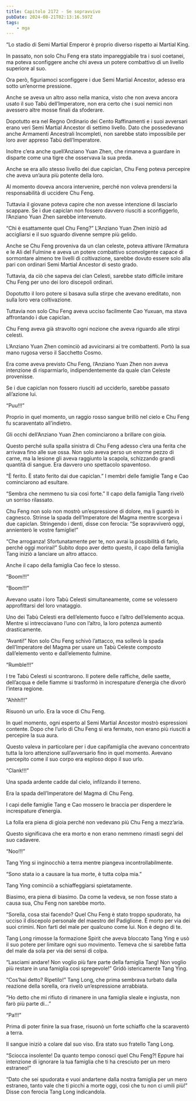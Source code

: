 ```yaml
---
title: Capitolo 2172 - Se sopravvivo
pubDate: 2024-08-21T02:13:16.597Z
tags:
    - mga
---
```





“Lo stadio di Semi Martial Emperor è proprio diverso rispetto ai Martial King.


In passato, non solo Chu Feng era stato impareggiabile tra i suoi coetanei, ma poteva sconfiggere anche chi aveva un potere combattivo di un livello superiore al suo.


Ora però, figuriamoci sconfiggere i due Semi Martial Ancestor, adesso era sotto un’enorme pressione.


Anche se aveva un altro asso nella manica, visto che non aveva ancora usato il suo Tabù dell’Imperatore, non era certo che i suoi nemici non avessero altre mosse finali da sfoderare.


Dopotutto era nel Regno Ordinario dei Cento Raffinamenti e i suoi avversari erano veri Semi Martial Ancestor di settimo livello. Dato che possedevano anche Armamenti Ancestrali Incompleti, non sarebbe stato impossibile per loro aver appreso Tabù dell’Imperatore.


Inoltre c’era anche quell’Anziano Yuan Zhen, che rimaneva a guardare in disparte come una tigre che osservava la sua preda.


Anche se era allo stesso livello dei due capiclan, Chu Feng poteva percepire che aveva un’aura più potente della loro.


Al momento doveva ancora intervenire, perché non voleva prendersi la responsabilità di uccidere Chu Feng.


Tuttavia il giovane poteva capire che non avesse intenzione di lasciarlo scappare. Se i due capiclan non fossero davvero riusciti a sconfiggerlo, l’Anziano Yuan Zhen sarebbe intervenuto.


“Chi è esattamente quel Chu Feng?” L’Anziano Yuan Zhen iniziò ad accigliarsi e il suo sguardo divenne sempre più gelido.

Anche se Chu Feng proveniva da un clan celeste, poteva attivare l’Armatura e le Ali del Fulmine e aveva un potere combattivo sconvolgente capace di sormontare almeno tre livelli di coltivazione, sarebbe dovuto essere solo alla pari con ordinari Semi Martial Ancestor di sesto grado.


Tuttavia, da ciò che sapeva dei clan Celesti, sarebbe stato difficile imitare Chu Feng per uno dei loro discepoli ordinari.


Dopotutto il loro potere si basava sulla stirpe che avevano ereditato, non sulla loro vera coltivazione.


Tuttavia non solo Chu Feng aveva ucciso facilmente Cao Yuxuan, ma stava affrontando i due capiclan.


Chu Feng aveva già stravolto ogni nozione che aveva riguardo alle stirpi celesti.


L’Anziano Yuan Zhen cominciò ad avvicinarsi ai tre combattenti. Portò la sua mano rugosa verso il Sacchetto Cosmo.


Era come aveva previsto Chu Feng, l’Anziano Yuan Zhen non aveva intenzione di risparmiarlo, indipendentemente da quale clan Celeste provenisse.

Se i due capiclan non fossero riusciti ad ucciderlo, sarebbe passato all’azione lui.


“Puu!!!”


Proprio in quel momento, un raggio rosso sangue brillò nel cielo e Chu Feng fu scaraventato all’indietro.


Gli occhi dell’Anziano Yuan Zhen cominciarono a brillare con gioia.


Questo perché sulla spalla sinistra di Chu Feng adesso c’era una ferita che arrivava fino alle sue ossa. Non solo aveva perso un enorme pezzo di carne, ma la lesione gli aveva raggiunto la scapola, schizzando grandi quantità di sangue. Era davvero uno spettacolo spaventoso.


“È ferito. È stato ferito dai due capiclan.” I membri delle famiglie Tang e Cao cominciarono ad esultare.

“Sembra che nemmeno tu sia così forte.” Il capo della famiglia Tang rivelò un sorriso rilassato.


Chu Feng non solo non mostrò un’espressione di dolore, ma li guardò in cagnesco. Strinse la spada dell’Imperatore del Magma mentre scorgeva i due capiclan. Stringendo i denti, disse con ferocia: “Se sopravviverò oggi, annienterò le vostre famiglie!”


“Che arroganza! Sfortunatamente per te, non avrai la possibilità di farlo, perché oggi morirai!” Subito dopo aver detto questo, il capo della famiglia Tang iniziò a lanciare un altro attacco.


Anche il capo della famiglia Cao fece lo stesso.


“Boom!!!”


“Boom!!!”


Avevano usato i loro Tabù Celesti simultaneamente, come se volessero approfittarsi del loro vnataggio.


Uno dei Tabù Celesti era dell’elemento fuoco e l’altro dell’elemento acqua. Mentre si intrecciavano l’uno con l’altro, la loro potenza aumentò drasticamente.

“Avanti!” Non solo Chu Feng schivò l’attacco, ma sollevò la spada dell’Imperatore del Magma per usare un Tabù Celeste composto dall’elemento vento e dall’elemento fulmine.


“Rumble!!!”


I tre Tabù Celesti si scontrarono. Il potere delle raffiche, delle saette, dell’acqua e delle fiamme si trasformò in increspature d’energia che divorò l’intera regione.

“Ahhh!!!”


Risuonò un urlo. Era la voce di Chu Feng.


In quel momento, ogni esperto al Semi Martial Ancestor mostrò espressioni contente. Dopo che l’urlo di Chu Feng si era fermato, non erano più riusciti a percepire la sua aura.


Questo valeva in particolare per i due capifamiglia che avevano concentrato tutta la loro attenzione sull’avversario fino in quel momento. Avevano percepito come il suo corpo era esploso dopo il suo urlo.


“Clank!!!”


Una spada ardente cadde dal cielo, infilzando il terreno.


Era la spada dell’Imperatore del Magma di Chu Feng.


I capi delle famiglie Tang e Cao mossero le braccia per disperdere le increspature d’energia.

La folla era piena di gioia perché non vedevano più Chu Feng a mezz’aria.


Questo significava che era morto e non erano nemmeno rimasti segni del suo cadavere.

“Noo!!!”


Tang Ying si inginocchiò a terra mentre piangeva incontrollabilmente.


“Sono stata io a causare la tua morte, è tutta colpa mia.”


Tang Ying cominciò a schiaffeggiarsi spietatamente.


Biasimo, era piena di biasimo. Da come la vedeva, se non fosse stato a causa sua, Chu Feng non sarebbe morto.

“Sorella, cosa stai facendo? Quel Chu Feng è stato troppo spudorato, ha ucciso il discepolo personale del maestro del Padiglione. È morto per via dei suoi crimini. Non farti del male per qualcuno come lui. Non è degno di te.


Tang Long rimosse la formazione Spirit che aveva bloccato Tang Ying e usò il suo potere per limitare ogni suo movimento. Temeva che si sarebbe fatta del male da sola per via dei sensi di colpa.

“Lasciami andare! Non voglio più fare parte della famiglia Tang! Non voglio più restare in una famiglia così spregevole!” Gridò istericamente Tang Ying.


“Cos’hai detto? Ripetilo!” Tang Long, che prima sembrava turbato dalla reazione della sorella, ora rivelò un’espressione arrabbiata.


“Ho detto che mi rifiuto di rimanere in una famiglia sleale e ingiusta, non farò più parte di…”


“Pa!!!”


Prima di poter finire la sua frase, risuonò un forte schiaffo che la scaraventò a terra.


Il sangue iniziò a colare dal suo viso. Era stato suo fratello Tang Long.


“Sciocca insolente! Da quanto tempo conosci quel Chu Feng?! Eppure hai intenzione di ignorare la tua famiglia che ti ha cresciuto per un mero estraneo!”


“Dato che sei spudorata e vuoi andartene dalla nostra famiglia per un mero estraneo, tanto vale che ti picchi a morte oggi, così che tu non ci umili più!” Disse con ferocia Tang Long indicandola.

